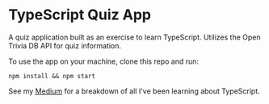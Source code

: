 # TypeScript Quiz App

A quiz application built as an exercise to learn TypeScript. Utilizes the Open Trivia DB API for quiz information.

To use the app on your machine, clone this repo and run:

`npm install && npm start`

See my [Medium](https://levelup.gitconnected.com/typescript-javascripts-more-responsible-cousin-58d1f045a7b2) for a breakdown of all I've been learning about TypeScript.
